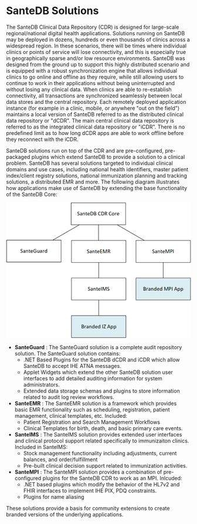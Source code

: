 # SanteDB Solutions

The SanteDB Clinical Data Repository (CDR) is designed for large-scale regional/national digital health applications. Solutions running on SanteDB may be deployed in dozens, hundreds or even thousands of clinics across a widespread region. In these scenarios, there will be times where individual clinics or points of service will lose connectivity, and this is especially true in geographically sparse and/or low resource environments. SanteDB was designed from the ground up to support this highly distributed scenario and is equipped with a robust synchronization engine that allows individual clinics to go online and offline as they require, while still allowing users to continue to work in their applications without being uninterrupted and without losing any clinical data. When clinics are able to re-establish connectivity, all transactions are synchronized seamlessly between local data stores and the central repository. Each remotely deployed application instance (for example in a clinic, mobile, or anywhere "out on the field") maintains a local version of SanteDB referred to as the distributed clinical data repository or "dCDR". The main central clinical data repository is referred to as the integrated clinical data repository or "iCDR". There is no predefined limit as to how long dCDR apps are able to work offline before they reconnect with the iCDR.    &#x20;

SanteDB solutions run on top of the CDR and are pre-configured, pre-packaged plugins which extend SanteDB to provide a solution to a clinical problem. SanteDB has several solutions targeted to individual clinical domains and use cases, including national health identifiers, master patient index/client registry solutions, national immunization planning and tracking solutions, a distributed EMR and more. The following diagram illustrates how applications make use of SanteDB by extending the base functionality of the SanteDB Core:&#x20;

![](<../.gitbook/assets/image (188).png>)

* **SanteGuard** : The SanteGuard solution is a complete audit repository solution. The SanteGuard solution contains:
  * .NET Based Plugins for the SanteDB dCDR and iCDR which allow SanteDB to accept IHE ATNA messages.
  * Applet Widgets which extend the other SanteDB solution user interfaces to add detailed auditing information for system administrators.
  * Extended data storage schemas and plugins to store information related to audit log review workflows.
* **SanteEMR** : The SanteEMR solution is a framework which provides basic EMR functionality such as scheduling, registration, patient management, clinical templates, etc. Included:
  * Patient Registration and Search Management Workflows
  * Clinical Templates for birth, death, and basic primary care events.
* **SanteIMS** : The SanteIMS solution provides extended user interfaces and clinical protocol support related specifically to immunizaiton clinics. Included in SanteIMS:
  * Stock management functionality including adjustments, current balances, and order/fulfillment
  * Pre-built clinical decision support related to immunization activities.
* **SanteMPI** : The SanteMPI solution provides a combination of pre-configured plugins for the SanteDB CDR to work as an MPI. Inlcuded:
  * .NET based plugins which modify the behavior of the HL7v2 and FHIR interfaces to implement IHE PIX, PDQ constraints.
  * Plugins for name aliasing&#x20;

These solutions provide a basis for community extensions to create branded versions of the underlying applications.
